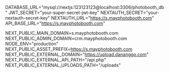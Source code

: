 DATABASE_URL="mysql://nextjs:123123123@localhost:3306/photobooth_db"
JWT_SECRET="your-super-secret-jwt-key"
NEXTAUTH_SECRET="your-nextauth-secret-key"
NEXTAUTH_URL="https://s.mayphotobooth.com"
API_BASE_URL="https://s.mayphotobooth.com"

NEXT_PUBLIC_MAIN_DOMAIN=s.mayphotobooth.com
NEXT_PUBLIC_ADMIN_DOMAIN=crm.mayphotobooth.com
NODE_ENV="production"
NEXT_PUBLIC_ASSET_PREFIX=https://s.mayphotobooth.com
NEXT_PUBLIC_EXTERNAL_DOMAIN="https://upload.dananggo.com"
NEXT_PUBLIC_EXTERNAL_API_PATH="/api.php"
NEXT_PUBLIC_EXTERNAL_UPLOADS_PATH="/uploads"